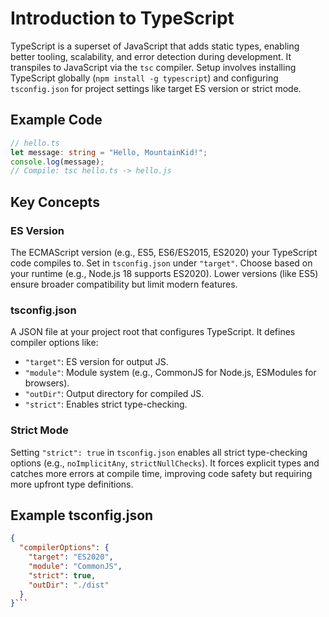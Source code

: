 # Introduction to TypeScript

TypeScript is a superset of JavaScript that adds static types, enabling better tooling, scalability, and error detection during development. It transpiles to JavaScript via the `tsc` compiler. Setup involves installing TypeScript globally (`npm install -g typescript`) and configuring `tsconfig.json` for project settings like target ES version or strict mode.

## Example Code

```typescript
// hello.ts
let message: string = "Hello, MountainKid!";
console.log(message);
// Compile: tsc hello.ts -> hello.js
```

## Key Concepts

### ES Version

The ECMAScript version (e.g., ES5, ES6/ES2015, ES2020) your TypeScript code compiles to. Set in `tsconfig.json` under `"target"`. Choose based on your runtime (e.g., Node.js 18 supports ES2020). Lower versions (like ES5) ensure broader compatibility but limit modern features.

### tsconfig.json

A JSON file at your project root that configures TypeScript. It defines compiler options like:

- `"target"`: ES version for output JS.
- `"module"`: Module system (e.g., CommonJS for Node.js, ESModules for browsers).
- `"outDir"`: Output directory for compiled JS.
- `"strict"`: Enables strict type-checking.

### Strict Mode

Setting `"strict": true` in `tsconfig.json` enables all strict type-checking options (e.g., `noImplicitAny`, `strictNullChecks`). It forces explicit types and catches more errors at compile time, improving code safety but requiring more upfront type definitions.

## Example tsconfig.json

```json
{
  "compilerOptions": {
    "target": "ES2020",
    "module": "CommonJS",
    "strict": true,
    "outDir": "./dist"
  }
}```